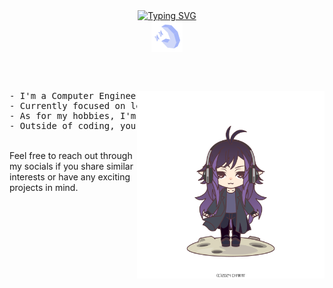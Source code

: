 <div align="center">
    <a href="https://git.io/typing-svg">
      <img src="https://readme-typing-svg.demolab.com?font=Fira+Code&weight=500&size=50&pause=2000&color=8A7FF7&background=6CFF8400&repeat=false&random=false&width=680&height=140&lines=HELLO+HELLO%2C+I'M+ESRA!" alt="Typing SVG" />
    </a>
    <br>
    <img src="assets/icons8-moon-and-stars-50 (1).png" align="center" />
</div>

<br><br>

<img src="assets/org_20240301_030929.png" align="right" width="300px">

<pre>
- I'm a Computer Engineering graduate from Bahçeşehir University.
- Currently focused on learning .NET Web API and related technologies.
- As for my hobbies, I'm an artist in both traditional and digital mediums.
- Outside of coding, you'll often catch me gaming.
</pre>
<br>
 Feel free to reach out through my socials if you share similar interests or have any exciting projects in mind.




